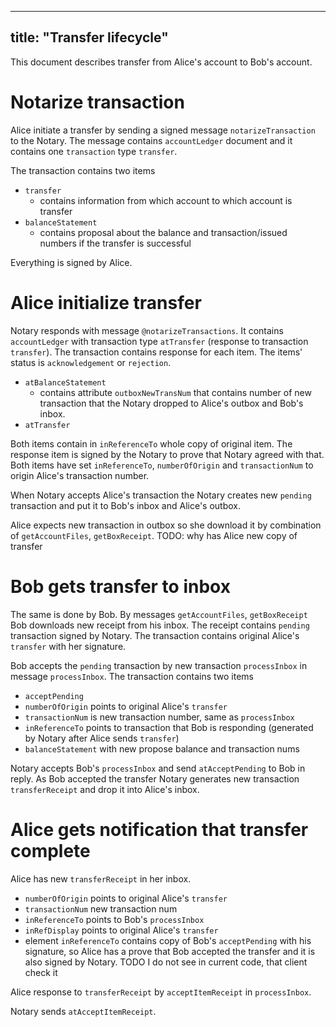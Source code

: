 
---
title: "Transfer lifecycle"
---

This document describes transfer from Alice's account to Bob's account.

# Notarize transaction

Alice initiate a transfer by sending a signed message `notarizeTransaction` to the Notary.
The message contains `accountLedger` document and it contains one `transaction` type `transfer`.

The transaction contains two items

* `transfer`
  * contains information from which account to which account is transfer
* `balanceStatement`
  * contains proposal about the balance and transaction/issued numbers if the transfer is successful

Everything is signed by Alice.

# Alice initialize transfer

Notary responds with message `@notarizeTransactions`. It contains `accountLedger` with transaction type `atTransfer` (response to transaction `transfer`). The transaction contains response for each item. The items' status is `acknowledgement` or `rejection`.

* `atBalanceStatement`
  * contains attribute `outboxNewTransNum` that contains number of new transaction that the Notary dropped to Alice's outbox and Bob's inbox.
* `atTransfer`

Both items contain in `inReferenceTo` whole copy of original item. The response item is signed by the Notary to prove that Notary agreed with that. Both items have set `inReferenceTo`, `numberOfOrigin` and `transactionNum` to origin Alice's transaction number.

When Notary accepts Alice's transaction the Notary creates new `pending` transaction and put it to Bob's inbox and Alice's outbox.


Alice expects new transaction in outbox so she download it by combination of `getAccountFiles`, `getBoxReceipt`. TODO: why has Alice new copy of transfer

# Bob gets transfer to inbox

The same is done by Bob. By messages `getAccountFiles`, `getBoxReceipt` Bob downloads new receipt from his inbox. The receipt contains `pending` transaction signed by Notary. The transaction contains original Alice's `transfer` with her signature.

Bob accepts the `pending` transaction by new transaction `processInbox` in message `processInbox`. The transaction contains two items

* `acceptPending`
 * `numberOfOrigin` points to original Alice's `transfer`
 * `transactionNum` is new transaction number, same as `processInbox`
 * `inReferenceTo` points to transaction that Bob is responding (generated by Notary after Alice sends `transfer`)
* `balanceStatement` with new propose balance and transaction nums


Notary accepts Bob's `processInbox` and send `atAcceptPending` to Bob in reply. As Bob accepted the transfer Notary generates new transaction `transferReceipt` and drop it into Alice's inbox.


# Alice gets notification that transfer complete

Alice has new `transferReceipt` in her inbox.

* `numberOfOrigin` points to original Alice's `transfer`
* `transactionNum` new transaction num
* `inReferenceTo` points to Bob's `processInbox`
* `inRefDisplay` points to original Alice's `transfer`
* element `inReferenceTo` contains copy of Bob's `acceptPending` with his signature, so Alice has a prove that Bob accepted the transfer and it is also signed by Notary. TODO I do not see in current code, that client check it

Alice response to `transferReceipt` by `acceptItemReceipt` in `processInbox`.

Notary sends `atAcceptItemReceipt`.
